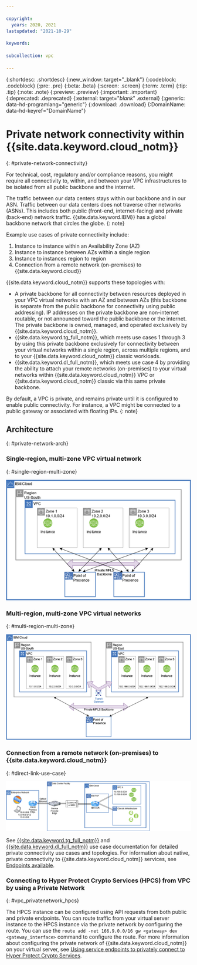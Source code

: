 ```yaml
---

copyright:
  years: 2020, 2021
lastupdated: "2021-10-29"

keywords:  

subcollection: vpc

---
```


{:shortdesc: .shortdesc}
{:new_window: target="_blank"}
{:codeblock: .codeblock}
{:pre: .pre}
{:beta: .beta}
{:screen: .screen}
{:term: .term}
{:tip: .tip}
{:note: .note}
{:preview: .preview}
{:important: .important}
{:deprecated: .deprecated}
{:external: target="_blank_" .external}
{:generic: data-hd-programlang="generic"}
{:download: .download}
{:DomainName: data-hd-keyref="DomainName"}


# Private network connectivity within {{site.data.keyword.cloud_notm}}
{: #private-network-connectivity}

For technical, cost, regulatory and/or compliance reasons, you might require all connectivity to, within, and between your VPC infrastructures to be isolated from all public backbone and the internet.

The traffic between our data centers stays within our backbone and in our ASN. Traffic between our data centers does not traverse other networks (ASNs). This includes both public (front-end, internet-facing) and private (back-end) network traffic. {{site.data.keyword.IBM}} has a global backbone network that circles the globe.
{: note}

Example use cases of private connectivity include:

1. Instance to instance within an Availability Zone (AZ)
1. Instance to instance between AZs within a single region
1. Instance to instances region to region
1. Connection from a remote network (on-premises) to {{site.data.keyword.cloud}}


{{site.data.keyword.cloud_notm}} supports these topologies with:

* A private backbone for all connectivity between resources deployed in your VPC virtual networks with an AZ and between AZs (this backbone is separate from the public backbone for connectivity using public addressing). IP addresses on the private backbone are non-internet routable, or not announced toward the public backbone or the internet. The private backbone is owned, managed, and operated exclusively by {{site.data.keyword.cloud_notm}}.
* {{site.data.keyword.tg_full_notm}}, which meets use cases 1 through 3 by using this private backbone exclusively for connectivity between your virtual networks within a single region, across multiple regions, and to your {{site.data.keyword.cloud_notm}} classic workloads.
* {{site.data.keyword.dl_full_notm}}, which meets use case 4 by providing the ability to attach your remote networks (on-premises) to your virtual networks within {{site.data.keyword.cloud_notm}} VPC or {{site.data.keyword.cloud_notm}} classic via this same private backbone.

By default, a VPC is private, and remains private until it is configured to enable public connectivity. For instance, a VPC might be connected to a public gateway or associated with floating IPs.
{: note}

## Architecture
{: #private-network-arch}

### Single-region, multi-zone VPC virtual network
{: #single-region-multi-zone}

![Architecture of a single-region, multi-zone VPC virtual network](images/private-network-connectivity.png "Architecture of a single region, multi-zone VPC virtual network")

### Multi-region, multi-zone VPC virtual networks
{: #multi-region-multi-zone}

![Architecture of multi-region, multi-zone VPC virtual networks](images/private-network-connectivity2.png "Architecture of multi-region, multi-zone VPC virtual networks")

### Connection from a remote network (on-premises) to {{site.data.keyword.cloud_notm}}
{: #direct-link-use-case}

![Direct Link on-premises interconnect use case](images/direct-link-dedicated.png "Direct Link on-premises interconnect use case")

See [{{site.data.keyword.tg_full_notm}}](/docs/transit-gateway?topic=transit-gateway-about) and [{{site.data.keyword.dl_full_notm}}](/docs/dl?topic=dl-get-started-with-ibm-cloud-dl) use case documentation for detailed private connectivity use cases and topologies. For information about native, private connectivity to {{site.data.keyword.cloud_notm}} services, see [Endpoints available](/docs/vpc?topic=vpc-service-endpoints-for-vpc).

### Connecting to Hyper Protect Crypto Services (HPCS) from VPC by using a Private Network
{: #vpc_privatenetwork_hpcs}

The HPCS instance can be configured using API requests from both public and private endpoints. You can route traffic from your virtual server instance to the HPCS instance via the private network by configuring the route. You can use the `route add -net 166.9.0.0/16 gw <gateway> dev <gateway_interface>` command to configure the route. For more information about configuring the private network of {{site.data.keyword.cloud_notm}} on your virtual server, see [Using service endpoints to privately connect to Hyper Protect Crypto Services](/docs/hs-crypto?topic=hs-crypto-secure-connection#configure-network).
